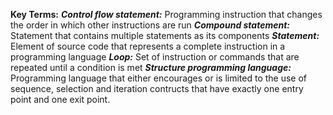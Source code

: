 **Key Terms:**
***Control flow statement:*** Programming instruction that changes the order in which other instructions are run
***Compound statement:*** Statement that contains multiple statements as its components
***Statement:*** Element of source code that represents a complete instruction in a programming language
***Loop:*** Set of instruction or commands that are repeated until a condition is met
***Structure programming language:*** Programming language that either encourages or is limited to the use of sequence, selection and iteration contructs that have exactly one entry point and one exit point.